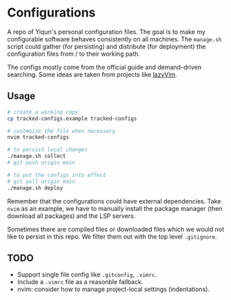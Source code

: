 # Configurations

A repo of Yiqun's personal configuration files. The goal is to make my configurable software behaves
consistently on all machines. The `manage.sh` script could gather (for persisting) and distribute
(for deployment) the configuration files from / to their working path.

The configs mostly come from the official guide and demand-driven searching. Some ideas are taken
from projects like [lazyVim](https://www.lazyvim.org/).

## Usage

```bash
# create a working copy
cp tracked-configs.example tracked-configs

# custmoize the file when necessary
nvim tracked-configs

# to persist local changes
./manage.sh collect
# git push origin main

# to put the configs into effect
# git pull origin main
./manage.sh deploy
```

Remember that the configurations could have external dependencies. Take `nvim` as an example, we
have to manually install the package manager (then download all packages) and the LSP servers.

Sometimes there are compiled files or downloaded files which we would not like to persist in this
repo. We filter them out with the top level `.gitignore`.

## TODO

- Support single file config like `.gitconfig`, `.vimrc`.
- Include a `.vimrc` file as a reasonble fallback.
- nvim: consider how to manage project-local settings (indentations).

